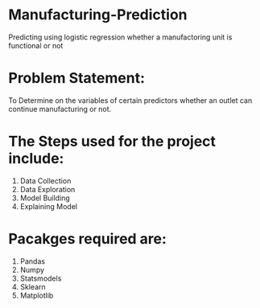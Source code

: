 # Manufacturing-Prediction
Predicting using logistic regression whether a manufactoring unit is functional or not

# Problem Statement:
To Determine on the variables of certain predictors whether an outlet can continue manufacturing or not. 

# The Steps used for the project include:

1.	Data Collection
2.	Data Exploration
3.	Model Building
4.	Explaining Model

# Pacakges required are:

1.	Pandas
2.	Numpy
3.	Statsmodels
4.	Sklearn
5.  Matplotlib
